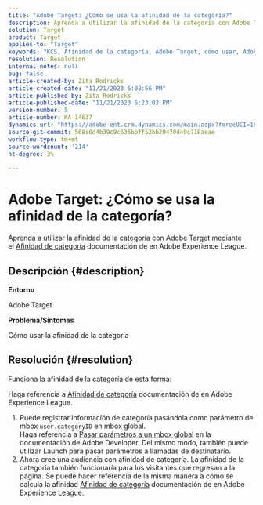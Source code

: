```yaml
---
title: "Adobe Target: ¿Cómo se usa la afinidad de la categoría?"
description: Aprenda a utilizar la afinidad de la categoría con Adobe Target.
solution: Target
product: Target
applies-to: "Target"
keywords: "KCS, Afinidad de la categoría, Adobe Target, cómo usar, Adobe Experience League, mbox global"
resolution: Resolution
internal-notes: null
bug: false
article-created-by: Zita Rodricks
article-created-date: "11/21/2023 6:08:56 PM"
article-published-by: Zita Rodricks
article-published-date: "11/21/2023 6:23:03 PM"
version-number: 5
article-number: KA-14637
dynamics-url: "https://adobe-ent.crm.dynamics.com/main.aspx?forceUCI=1&pagetype=entityrecord&etn=knowledgearticle&id=93cf0e04-9988-ee11-8179-6045bd006295"
source-git-commit: 568a0d4b39c9c636bbff52bb29470d40c718aeae
workflow-type: tm+mt
source-wordcount: '214'
ht-degree: 3%

---
```


# Adobe Target: ¿Cómo se usa la afinidad de la categoría?


Aprenda a utilizar la afinidad de la categoría con Adobe Target mediante el [Afinidad de categoría](https://experienceleague.adobe.com/docs/target/using/audiences/visitor-profiles/category-affinity.html?lang=en) documentación de en Adobe Experience League.

## Descripción {#description}


<b>Entorno</b>

Adobe Target

<b>Problema/Síntomas</b>

Cómo usar la afinidad de la categoría


## Resolución {#resolution}


Funciona la afinidad de la categoría de esta forma:

Haga referencia a [Afinidad de categoría](https://experienceleague.adobe.com/docs/target/using/audiences/visitor-profiles/category-affinity.html?lang=en) documentación de en Adobe Experience League.

1. Puede registrar información de categoría pasándola como parámetro de mbox `user.categoryID` en mbox global.<br>    Haga referencia a [Pasar parámetros a un mbox global](https://developer.adobe.com/target/implement/client-side/atjs/global-mbox/pass-parameters-to-global-mbox/?lang=en "Haga clic en el siguiente enlace: https://developer.adobe.com/target/implement/client-side/atjs/global-mbox/pass-parameters-to-global-mbox/?lang=en") en la documentación de Adobe Developer.
Del mismo modo, también puede utilizar Launch para pasar parámetros a llamadas de destinatario.
2. Ahora cree una audiencia con afinidad de categoría.    La afinidad de la categoría también funcionaría para los visitantes que regresan a la página.
Se puede hacer referencia de la misma manera a cómo se calcula la afinidad [Afinidad de categoría](https://experienceleague.adobe.com/docs/target/using/audiences/visitor-profiles/category-affinity.html?lang=en) documentación de en Adobe Experience League.

